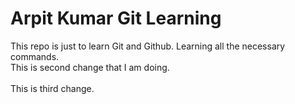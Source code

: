 # Arpit Kumar Git Learning
This repo is just to learn Git and Github.
Learning all the necessary commands.
<br>
This is second change that I am doing.  
<br>
This is third change.
